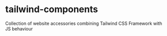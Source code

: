 # tailwind-components
Collection of website accessories combining Tailwind CSS Framework with JS behaviour
